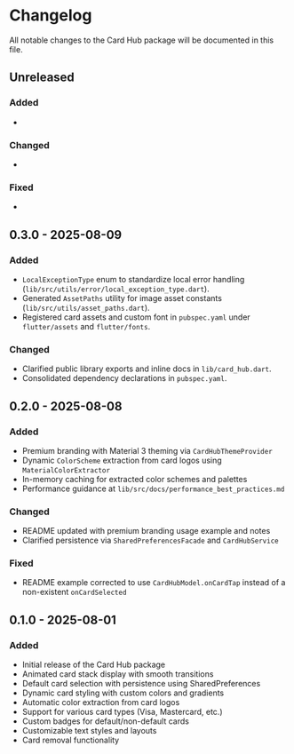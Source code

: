 # Changelog

All notable changes to the Card Hub package will be documented in this file.

## Unreleased

### Added
-

### Changed
-

### Fixed
-
## 0.3.0 - 2025-08-09

### Added
- `LocalExceptionType` enum to standardize local error handling (`lib/src/utils/error/local_exception_type.dart`).
- Generated `AssetPaths` utility for image asset constants (`lib/src/utils/asset_paths.dart`).
- Registered card assets and custom font in `pubspec.yaml` under `flutter/assets` and `flutter/fonts`.

### Changed
- Clarified public library exports and inline docs in `lib/card_hub.dart`.
- Consolidated dependency declarations in `pubspec.yaml`.

## 0.2.0 - 2025-08-08

### Added
- Premium branding with Material 3 theming via `CardHubThemeProvider`
- Dynamic `ColorScheme` extraction from card logos using `MaterialColorExtractor`
- In-memory caching for extracted color schemes and palettes
- Performance guidance at `lib/src/docs/performance_best_practices.md`

### Changed
- README updated with premium branding usage example and notes
- Clarified persistence via `SharedPreferencesFacade` and `CardHubService`

### Fixed
- README example corrected to use `CardHubModel.onCardTap` instead of a non-existent `onCardSelected`

## 0.1.0 - 2025-08-01

### Added
- Initial release of the Card Hub package
- Animated card stack display with smooth transitions
- Default card selection with persistence using SharedPreferences
- Dynamic card styling with custom colors and gradients
- Automatic color extraction from card logos
- Support for various card types (Visa, Mastercard, etc.)
- Custom badges for default/non-default cards
- Customizable text styles and layouts
- Card removal functionality

